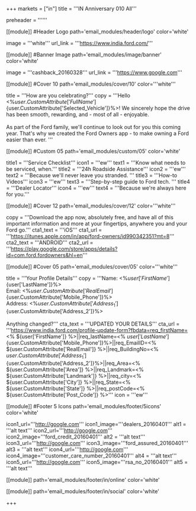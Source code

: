 +++
markets = ["in"]
title = '''IN Anniversary 010 All'''


preheader = ''''''

[[module]] #Header Logo
path='email_modules/header/logo'
color='white'

  image = '''white'''
  url_link = '''https://www.india.ford.com/'''

[[module]] #Banner Image
path='email_modules/image/banner'
color='white'

  image = '''cashback_20160328'''
  url_link = '''https://www.google.com'''

[[module]] #Cover 10
path='email_modules/cover/10'
color='''white'''
 
  title = '''How are you celebrating?'''
  copy = '''Hello <%${user.CustomAttribute['FullName']}%><br/><br/>It has been nearly one year for you and your Ford <%${user.CustomAttribute['Selected_Vehicle']}%>! We sincerely hope the drive has been smooth, rewarding, and - most of all - enjoyable.<br/><br/>As part of the Ford family, we'll continue to look out for you this coming year. That's why we created the Ford Owners app - to make owning a Ford easier than ever.  '''
  
[[module]] #Custom 05
path='email_modules/custom/05'
color='white'

  title1 = '''Service Checklist'''
  icon1 = '''ew'''
  text1 = '''Know what needs to be serviced, when.'''
  title2 = '''24h Roadside Assistance'''
  icon2 = '''ew'''
  text2 = '''Because we'll never leave you stranded. 	'''
  title3 = '''How-to Videos'''
  icon3 = '''ew'''
  text3 = '''Step-by-step guide to Ford tech. '''
  title4 = '''Dealer Locator'''
  icon4 = '''ew'''
  text4 = '''Because we're always here for you.'''

[[module]] #Cover 12
path='email_modules/cover/12'
color='''white'''

  copy = '''Download the app now, absolutely free, and have all of this important information and more at your fingertips, anywhere you and your Ford go.'''
  cta1_text = '''iOS'''
  cta1_url = '''https://itunes.apple.com/in/app/ford-owners/id990342351?mt=8'''
  cta2_text = '''ANDROID'''
  cta2_url = '''https://play.google.com/store/apps/details?id=com.ford.fordowners&hl=en'''

[[module]] #Cover 05
path='email_modules/cover/05'
color='''white'''

  title = '''Your Profile Details'''
  copy = '''Name&#58; <%${user['FirstName']}%> <%${user['LastName']}%><br>Email&#58; <%${user.CustomAttribute['RealEmail']}%><br>Phone&#58; <%${user.CustomAttribute['Mobile_Phone']}%><br>Address&#58; <%${user.CustomAttribute['Address_1']}%> <%${user.CustomAttribute['Address_2']}%><br><br>Anything changed?'''
  cta_text = '''UPDATED YOUR DETAILS'''
  cta_url = '''https://www.india.ford.com/profile-update-form?fbdata=req_firstName=<% ${user['FirstName']} %>||req_lastName=<% ${user['LastName']} %>||req_mobileNumber=<%${user.CustomAttribute['Mobile_Phone']}%>||req_EmailID=<% ${user.CustomAttribute['RealEmail']} %>||req_BuildingNo=<% ${user.CustomAttribute['Address_1']} %>||req_StreetRoad=<%${user.CustomAttribute['Address_2']}%>||req_Area=<% ${user.CustomAttribute['Area']} %>||req_Landmark=<% ${user.CustomAttribute['Landmark']} %>||req_city=<% ${user.CustomAttribute['City']} %>||req_State=<% ${user.CustomAttribute['State']} %>||req_postCode=<% ${user.CustomAttribute['Post_Code']} %>'''
  icon = '''ew'''

[[module]] #Footer 5 Icons
path='email_modules/footer/5icons'
color='white'

  icon1_url='''http://google.com'''
  icon1_image='''dealers_20160401'''
  alt1 = '''alt text'''
  icon2_url='''http://google.com'''
  icon2_image='''ford_credit_20160401'''
  alt2 = '''alt text'''
  icon3_url='''http://google.com'''
  icon3_image='''ford_assured_20160401'''
  alt3 = '''alt text'''
  icon4_url='''http://google.com'''
  icon4_image='''customer_care_number_20160401'''
  alt4 = '''alt text'''
  icon5_url='''http://google.com'''
  icon5_image='''rsa_no_20160401'''
  alt5 = '''alt text'''
  
[[module]]
path='email_modules/footer/in/online'
color='white'

[[module]]
path='email_modules/footer/in/social'
color='white'

+++